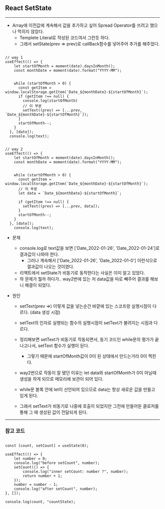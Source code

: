 ## React SetState

---

- Array에 이전값에 계속해서 값을 추가하고 싶어 Spread Operator를 쓰려고 했으나 먹히지 않았다.
  - Templete Literal로 작성된 코드여서 그런듯 하다.
  - 그래서 setState(prev => prev)로 callBack함수를 넣어주어 추가를 해주었다.

```Js

// way 1
useEffect(() => {
    let startOfMonth = moment(date).daysInMonth();
    const monthDate = moment(date).format("YYYY-MM");


    while (startOfMonth > 0) {
      const getItem = window.localStorage.getItem(`Date_${monthDate}-${startOfMonth}`);
      if (getItem !== null) {
        console.log(startOfMonth)
        // 이 부분
        setText((prev) => [...prev, `Date_${monthDate}-${startOfMonth}`]);
      }
      startOfMonth--;
    }
  }, [date]);
  console.log(text);


// way 2
useEffect(() => {
    let startOfMonth = moment(date).daysInMonth();
    const monthDate = moment(date).format("YYYY-MM");


    while (startOfMonth > 0) {
      const getItem = window.localStorage.getItem(`Date_${monthDate}-${startOfMonth}`);
      // 이 부분
      let data = `Date_${monthDate}-${startOfMonth}`;

      if (getItem !== null) {
        setText((prev) => [...prev, data]);
      }
      startOfMonth--;
    }
  }, [date]);
	console.log(text);

```

- 문제

  - console.log로 text값을 보면 ['Date_2022-01-26', 'Date_2022-01-24']로 결과값이 나와야 한다.
    - 그러나 계속해서 ['Date_2022-01-26', 'Date_2022-01-0'] 이런식으로 결과값이 나오는 것이였다.
  - 리액트에서 setState가 비동기로 동작한다는 사실은 이미 알고 있었다.
  - 하 문제가 뭘까 하다가.. way2번에 있는 저 data값을 따로 빼주어 결과를 해보니 해결이 되었다.

- 원인

  - setText(prev =>) 이렇게 값을 넣는순간 바깥에 있는 스코프랑 실행시점이 다르다. (data 생성 시점)
  - setText의 인자로 실행되는 함수의 실행시점이 setText가 불려지는 시점과 다르다.
  - 정리해보면 setText가 비동기로 작동되면서, 동기 코드인 while문의 평가가 끝나고나서, setText 함수가 실행이 된다.

    - 그렇기 때문에 startOfMonth값이 0이 된 상태에서 만드는거라 0이 찍힌다.

  - way2번으로 작동이 잘 됐던 이유는 let data와 startOfMonth가 0이 아닐때 생성을 하게 되므로 메모리에 보관이 되어 있다.
  - while문 블록 안에 let이 선언되어 있으므로 data는 항상 새로운 값을 만들고 있게 된다.
  - 그래서 setText가 비동기로 나중에 호출이 되었지만 그전에 만들어둔 클로저를 통해 그 때 생성된 값이 전달되게 된다.

---

### 참고 코드

```Js

const [count, setCount] = useState(0);

useEffect(() => {
    let number = 0;
    console.log("before setCount", number);
    setCount(() => {
        console.log("inner setCount: number ?", number);
        return number + 1;
    });
    number = number - 1;
    console.log("after setCount", number);
}, []);

console.log(count, "countState);

```
